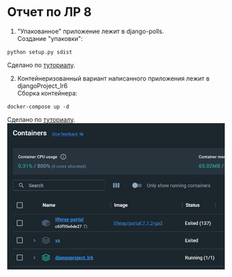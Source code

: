 # Отчет по ЛР 8
1. "Упакованное" приложение лежит в django-polls.  
Создание "упаковки":
```
python setup.py sdist
```
Сделано по [туториалу](https://docs.djangoproject.com/en/3.2/intro/reusable-apps/).

2. Контейнеризованный вариант написанного приложения лежит в djangoProject_lr6  
Сборка контейнера:
```
docker-compose up -d
```
Сделано по [туториалу](https://pythonru.com/uroki/docker-django).
![Картинка](img.png)
